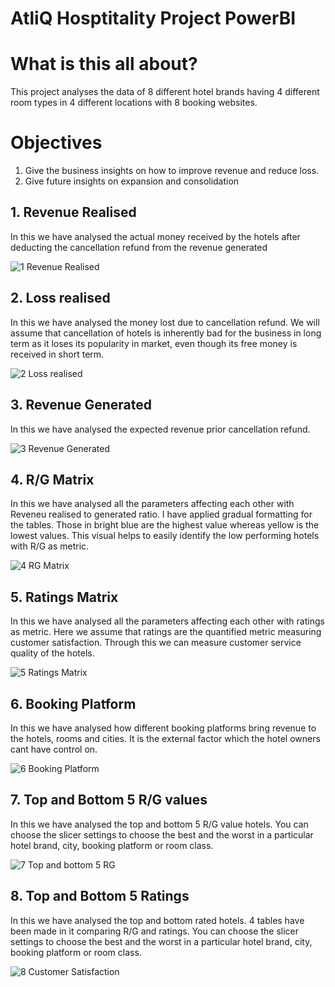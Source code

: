 # AtliQ Hosptitality Project PowerBI

# What is this all about?
This project analyses the data of 8 different hotel brands having 4 different room types in 4 different locations with 8 booking websites. 

# Objectives

1. Give the business insights on how to improve revenue and reduce loss.
2. Give future insights on expansion and consolidation

## 1. Revenue Realised

In this we have analysed the actual money received by the hotels after deducting the cancellation refund from the revenue generated

![1  Revenue Realised](https://github.com/user-attachments/assets/7ac79380-9686-412d-b408-76b45537eddd)

## 2. Loss realised

In this we have analysed the money lost due to cancellation refund. We will assume that cancellation of hotels is inherently bad for the business in long term as it loses its popularity in market, even though its free money is received in short term.

![2  Loss realised](https://github.com/user-attachments/assets/bd346b40-05c9-4d86-8aab-c8861dbe8ce5)

## 3. Revenue Generated

In this we have analysed the expected revenue prior cancellation refund.

![3  Revenue Generated](https://github.com/user-attachments/assets/30aa04db-23d9-4044-9480-6aced1b15791)

## 4. R/G Matrix

In this we have analysed all the parameters affecting each other with Reveneu realised to generated ratio. I have applied gradual formatting for the tables. Those in bright blue are the highest value whereas yellow is the lowest values. This visual helps to easily identify the low performing hotels with R/G as metric.

![4  RG Matrix](https://github.com/user-attachments/assets/a3421ba8-1373-4d21-a57e-07355ff410cb)

## 5. Ratings Matrix

In this we have analysed all the parameters affecting each other with ratings as metric. Here we assume that ratings are the quantified metric measuring customer satisfaction. Through this we can measure customer service quality of the hotels.

![5  Ratings Matrix](https://github.com/user-attachments/assets/632d00ef-2407-4243-b411-8d2016b9782a)

## 6. Booking Platform

In this we have analysed how different booking platforms bring revenue to the hotels, rooms and cities. It is the external factor which the hotel owners cant have control on.

![6  Booking Platform](https://github.com/user-attachments/assets/a6302013-b144-4b57-8442-ad8080f32e50)

## 7. Top and Bottom 5 R/G values

In this we have analysed the top and bottom 5 R/G value hotels. You can choose the slicer settings to choose the best and the worst in a particular hotel brand, city, booking platform or room class.

![7  Top and bottom 5 RG](https://github.com/user-attachments/assets/d0d82846-0eef-4a74-97c8-aebc313c1c5b)

## 8. Top and Bottom 5 Ratings

In this we have analysed the top and bottom rated hotels. 4 tables have been made in it comparing R/G and ratings. You can choose the slicer settings to choose the best and the worst in a particular hotel brand, city, booking platform or room class.

![8  Customer Satisfaction](https://github.com/user-attachments/assets/f58810c2-562a-4c31-89d2-15601fdcfb74)

